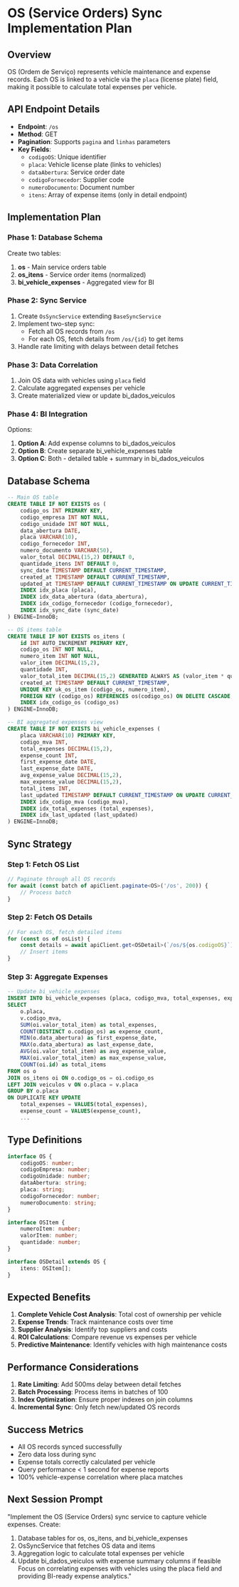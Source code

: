# OS (Service Orders) Sync Implementation Plan

## Overview
OS (Ordem de Serviço) represents vehicle maintenance and expense records. Each OS is linked to a vehicle via the `placa` (license plate) field, making it possible to calculate total expenses per vehicle.

## API Endpoint Details
- **Endpoint**: `/os`
- **Method**: GET
- **Pagination**: Supports `pagina` and `linhas` parameters
- **Key Fields**:
  - `codigoOS`: Unique identifier
  - `placa`: Vehicle license plate (links to vehicles)
  - `dataAbertura`: Service order date
  - `codigoFornecedor`: Supplier code
  - `numeroDocumento`: Document number
  - `itens`: Array of expense items (only in detail endpoint)

## Implementation Plan

### Phase 1: Database Schema
Create two tables:
1. **os** - Main service orders table
2. **os_itens** - Service order items (normalized)
3. **bi_vehicle_expenses** - Aggregated view for BI

### Phase 2: Sync Service
1. Create `OsSyncService` extending `BaseSyncService`
2. Implement two-step sync:
   - Fetch all OS records from `/os`
   - For each OS, fetch details from `/os/{id}` to get items
3. Handle rate limiting with delays between detail fetches

### Phase 3: Data Correlation
1. Join OS data with vehicles using `placa` field
2. Calculate aggregated expenses per vehicle
3. Create materialized view or update bi_dados_veiculos

### Phase 4: BI Integration
Options:
1. **Option A**: Add expense columns to bi_dados_veiculos
2. **Option B**: Create separate bi_vehicle_expenses table
3. **Option C**: Both - detailed table + summary in bi_dados_veiculos

## Database Schema

```sql
-- Main OS table
CREATE TABLE IF NOT EXISTS os (
    codigo_os INT PRIMARY KEY,
    codigo_empresa INT NOT NULL,
    codigo_unidade INT NOT NULL,
    data_abertura DATE,
    placa VARCHAR(10),
    codigo_fornecedor INT,
    numero_documento VARCHAR(50),
    valor_total DECIMAL(15,2) DEFAULT 0,
    quantidade_itens INT DEFAULT 0,
    sync_date TIMESTAMP DEFAULT CURRENT_TIMESTAMP,
    created_at TIMESTAMP DEFAULT CURRENT_TIMESTAMP,
    updated_at TIMESTAMP DEFAULT CURRENT_TIMESTAMP ON UPDATE CURRENT_TIMESTAMP,
    INDEX idx_placa (placa),
    INDEX idx_data_abertura (data_abertura),
    INDEX idx_codigo_fornecedor (codigo_fornecedor),
    INDEX idx_sync_date (sync_date)
) ENGINE=InnoDB;

-- OS items table
CREATE TABLE IF NOT EXISTS os_itens (
    id INT AUTO_INCREMENT PRIMARY KEY,
    codigo_os INT NOT NULL,
    numero_item INT NOT NULL,
    valor_item DECIMAL(15,2),
    quantidade INT,
    valor_total_item DECIMAL(15,2) GENERATED ALWAYS AS (valor_item * quantidade) STORED,
    created_at TIMESTAMP DEFAULT CURRENT_TIMESTAMP,
    UNIQUE KEY uk_os_item (codigo_os, numero_item),
    FOREIGN KEY (codigo_os) REFERENCES os(codigo_os) ON DELETE CASCADE,
    INDEX idx_codigo_os (codigo_os)
) ENGINE=InnoDB;

-- BI aggregated expenses view
CREATE TABLE IF NOT EXISTS bi_vehicle_expenses (
    placa VARCHAR(10) PRIMARY KEY,
    codigo_mva INT,
    total_expenses DECIMAL(15,2),
    expense_count INT,
    first_expense_date DATE,
    last_expense_date DATE,
    avg_expense_value DECIMAL(15,2),
    max_expense_value DECIMAL(15,2),
    total_items INT,
    last_updated TIMESTAMP DEFAULT CURRENT_TIMESTAMP ON UPDATE CURRENT_TIMESTAMP,
    INDEX idx_codigo_mva (codigo_mva),
    INDEX idx_total_expenses (total_expenses),
    INDEX idx_last_updated (last_updated)
) ENGINE=InnoDB;
```

## Sync Strategy

### Step 1: Fetch OS List
```typescript
// Paginate through all OS records
for await (const batch of apiClient.paginate<OS>('/os', 200)) {
    // Process batch
}
```

### Step 2: Fetch OS Details
```typescript
// For each OS, fetch detailed items
for (const os of osList) {
    const details = await apiClient.get<OSDetail>(`/os/${os.codigoOS}`);
    // Insert items
}
```

### Step 3: Aggregate Expenses
```sql
-- Update bi_vehicle_expenses
INSERT INTO bi_vehicle_expenses (placa, codigo_mva, total_expenses, expense_count, ...)
SELECT 
    o.placa,
    v.codigo_mva,
    SUM(oi.valor_total_item) as total_expenses,
    COUNT(DISTINCT o.codigo_os) as expense_count,
    MIN(o.data_abertura) as first_expense_date,
    MAX(o.data_abertura) as last_expense_date,
    AVG(oi.valor_total_item) as avg_expense_value,
    MAX(oi.valor_total_item) as max_expense_value,
    COUNT(oi.id) as total_items
FROM os o
JOIN os_itens oi ON o.codigo_os = oi.codigo_os
LEFT JOIN veiculos v ON o.placa = v.placa
GROUP BY o.placa
ON DUPLICATE KEY UPDATE
    total_expenses = VALUES(total_expenses),
    expense_count = VALUES(expense_count),
    ...
```

## Type Definitions

```typescript
interface OS {
    codigoOS: number;
    codigoEmpresa: number;
    codigoUnidade: number;
    dataAbertura: string;
    placa: string;
    codigoFornecedor: number;
    numeroDocumento: string;
}

interface OSItem {
    numeroItem: number;
    valorItem: number;
    quantidade: number;
}

interface OSDetail extends OS {
    itens: OSItem[];
}
```

## Expected Benefits

1. **Complete Vehicle Cost Analysis**: Total cost of ownership per vehicle
2. **Expense Trends**: Track maintenance costs over time
3. **Supplier Analysis**: Identify top suppliers and costs
4. **ROI Calculations**: Compare revenue vs expenses per vehicle
5. **Predictive Maintenance**: Identify vehicles with high maintenance costs

## Performance Considerations

1. **Rate Limiting**: Add 500ms delay between detail fetches
2. **Batch Processing**: Process items in batches of 100
3. **Index Optimization**: Ensure proper indexes on join columns
4. **Incremental Sync**: Only fetch new/updated OS records

## Success Metrics

- All OS records synced successfully
- Zero data loss during sync
- Expense totals correctly calculated per vehicle
- Query performance < 1 second for expense reports
- 100% vehicle-expense correlation where placa matches

## Next Session Prompt

"Implement the OS (Service Orders) sync service to capture vehicle expenses. Create:
1. Database tables for os, os_itens, and bi_vehicle_expenses
2. OsSyncService that fetches OS data and items
3. Aggregation logic to calculate total expenses per vehicle
4. Update bi_dados_veiculos with expense summary columns if feasible
Focus on correlating expenses with vehicles using the placa field and providing BI-ready expense analytics."